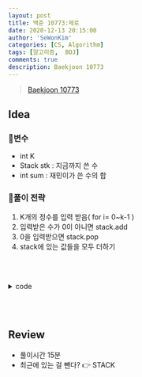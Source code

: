 ```yaml
---
layout: post
title: 백준 10773:제로
date: 2020-12-13 20:15:00
author: 'SeWonKim'
categories: [CS, Algorithm]
tags: [알고리즘,  BOJ]
comments: true
description: Baekjoon 10773
---
```


> [Baekjoon 10773](https://www.acmicpc.net/problem/10773)

## Idea

### 🥚변수

- int K 
- Stack<Integer> stk : 지금까지 쓴 수
- int sum : 재민이가 쓴 수의 합
  
### 🍳풀이 전략

1. K개의 정수를 입력 받음( for i= 0~k-1 )
2. 입력받은 수가 0이 아니면 stack.add
3. 0을 입력받으면 stack.pop
4. stack에 있는 값들을 모두 더하기
   

&nbsp;  
&nbsp;


<details>
<summary>code</summary>
<div markdown="1">

```java
import java.util.Scanner;
import java.util.Stack;

public class Main {

	public static void main(String[] args) {
		Scanner sc = new Scanner(System.in);
		int K = sc.nextInt();
		Stack<Integer> stk = new Stack<Integer>();
		for (int i = 0; i < K; i++) {
			int num = sc.nextInt();
			if(num == 0)	stk.pop();
			else			stk.add(num);
		}
		
		int sum = 0;
		while(!stk.isEmpty()) {
			sum += stk.pop();
		}
		
		System.out.println(sum);
		sc.close();
	}

}
```

</div>
</details>

&nbsp;  
&nbsp;

## Review

- 풀이시간 15분
- 최근에 있는 걸 뺀다? 👉 STACK
  

&nbsp;  
&nbsp;
